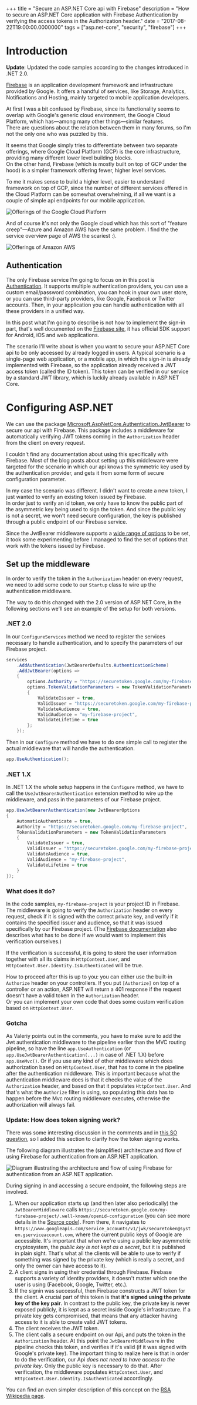 +++
title = "Secure an ASP.NET Core api with Firebase"
description = "How to secure an ASP.NET Core application with Firebase Authentication by verifying the access tokens in the Authorization header."
date = "2017-08-22T19:00:00.0000000"
tags = ["asp.net-core", "security", "firebase"]
+++

# Introduction

**Update**: Updated the code samples according to the changes introduced in .NET 2.0.

[Firebase](https://firebase.google.com/) is an application development framework and infrastructure provided by Google. It offers a handful of services, like Storage, Analytics, Notifications and Hosting, mainly targeted to mobile application developers.

At first I was a bit confused by Firebase, since its functionality seems to overlap with Google's generic cloud environment, the Google Cloud Platform, which has—among many other things—similar features.  
There are questions about the relation between them in many forums, so I'm not the only one who was puzzled by this.

It seems that Google simply tries to differentiate between two separate offerings, where Google Cloud Platform (GCP) is the core infrastructure, providing many different lower level building blocks.  
On the other hand, Firebase (which is mostly built on top of GCP under the hood) is a simpler framework offering fewer, higher level services.

To me it makes sense to build a higher level, easier to understand framework on top of GCP, since the number of different services offered in the Cloud Platform can be somewhat overwhelming, if all we want is a couple of simple api endpoints for our mobile application.

![Offerings of the Google Cloud Platform](/images/2016/12/gcp-services.png)

And of course it's not only the Google cloud which has this sort of "feature creep"—Azure and Amazon AWS have the same problem. I find the the service overview page of AWS the scariest :).

![Offerings of Amazon AWS](/images/2016/12/aws-services.png)

## Authentication

The only Firebase service I'm going to focus on in this post is [Authentication](https://firebase.google.com/docs/auth/). It supports multiple authentication providers, you can use a custom email/password combination, you can hook in your own user store, or you can use third-party providers, like Google, Facebook or Twitter accounts. Then, in your application you can handle authentication with all these providers in a unified way.

In this post what I'm going to describe is not how to implement the sign-in part, that's well documented on the [Firebase site](https://firebase.google.com/docs/auth/), it has official SDK support for Android, iOS and web applications.

The scenario I'll write about is when you want to secure your ASP.NET Core api to be only accessed by already logged in users. A typical scenario is a single-page web application, or a mobile app, in which the sign-in is already implemented with Firebase, so the application already received a JWT access token (called the ID token). This token can be verified in our service by a standard JWT library, which is luckily already available in ASP.NET Core.

# Configuring ASP.NET

We can use the package [Microsoft.AspNetCore.Authentication.JwtBearer](https://www.nuget.org/packages/Microsoft.AspNetCore.Authentication.JwtBearer/) to secure our api with Firebase. This package includes a middleware for automatically verifying JWT tokens coming in the `Authorization` header from the client on every request.

I couldn't find any documentation about using this specifically with Firebase. Most of the blog posts about setting up this middleware were targeted for the scenario in which our api knows the symmetric key used by the authentication provider, and gets it from some form of secure configuration parameter.

In my case the scenario was different. I didn't want to create a new token, I just wanted to verify an existing token issued by Firebase.  
In order just to verify an id token, we only have to know the public part of the asymmetric key being used to sign the token. And since the public key is not a secret, we won't need secure configuration, the key is published through a public endpoint of our Firebase service.

Since the JwtBearer middleware supports a [wide range of options](https://github.com/AzureAD/azure-activedirectory-identitymodel-extensions-for-dotnet/blob/master/src/Microsoft.IdentityModel.Tokens/TokenValidationParameters.cs) to be set, it took some experimenting before I managed to find the set of options that work with the tokens issued by Firebase.

## Set up the middleware

In order to verify the token in the `Authorization` header on every request, we need to add some code to our `Startup` class to wire up the authentication middleware.

The way to do this changed with the 2.0 version of ASP.NET Core, in the following sections we'll see an example of the setup for both versions.

### .NET 2.0

In our `ConfigureServices` method we need to register the services necessary to handle authentication, and to specify the parameters of our Firebase project.

```csharp
services
    .AddAuthentication(JwtBearerDefaults.AuthenticationScheme)
    .AddJwtBearer(options =>
    {
        options.Authority = "https://securetoken.google.com/my-firebase-project";
        options.TokenValidationParameters = new TokenValidationParameters
        {
            ValidateIssuer = true,
            ValidIssuer = "https://securetoken.google.com/my-firebase-project",
            ValidateAudience = true,
            ValidAudience = "my-firebase-project",
            ValidateLifetime = true
        };
    });
```

Then in our `Configure` method we have to do one simple call to register the actual middleware that will handle the authentication.

```csharp
app.UseAuthentication();
```

### .NET 1.X

In .NET 1.X the whole setup happens in the `Configure` method, we have to call the `UseJwtBearerAuthentication` extension method to wire up the middleware, and pass in the parameters of our Firebase project.

```csharp
app.UseJwtBearerAuthentication(new JwtBearerOptions
{
    AutomaticAuthenticate = true,
    Authority = "https://securetoken.google.com/my-firebase-project",
    TokenValidationParameters = new TokenValidationParameters
    {
        ValidateIssuer = true,
        ValidIssuer = "https://securetoken.google.com/my-firebase-project",
        ValidateAudience = true,
        ValidAudience = "my-firebase-project",
        ValidateLifetime = true
    }
});
```

### What does it do?

In the code samples, `my-firebase-project` is your project ID in Firebase.  
The middleware is going to verify the `Authorization` header on every request, check if it is signed with the correct private key, and verify if it contains the specified issuer and audience, so that it was issued specifically by our Firebase project. (The [Firebase documentation](https://firebase.google.com/docs/auth/admin/verify-id-tokens) also describes what has to be done if we would want to implement this verification ourselves.)

If the verification is successful, it is going to store the user information together with all its claims in `HttpContext.User`, and `HttpContext.User.Identity.IsAuthenticated` will be true.

How to proceed after this is up to you: you can either use the built-in `Authorize` header on your controllers. If you put `[Authorize]` on top of a controller or an action, ASP.NET will return a 401 response if the request doesn't have a valid token in the `Authorization` header.  
Or you can implement your own code that does some custom verification based on `HttpContext.User`.

### Gotcha

As Valeriy points out in the comments, you have to make sure to add the Jwt authentication middleware to the pipeline earlier than the MVC routing pipeline, so have the line `app.UseAuthentication` (or `app.UseJwtBearerAuthentication(...)` in case of .NET 1.X) before `app.UseMvc()`. Or if you use any kind of other middleware which does authorization based on `HttpContext.User`, that has to come in the pipeline after the authentication middleware.
This is important because what the authentication middleware does is that it checks the value of the `Authorization` header, and based on that it populates `HttpContext.User`. And that's what the `Authorize` filter is using, so populating this data has to happen before the Mvc routing middleware executes, otherwise the authorization will always fail.

### Update: How does token signing work?

There was some interesting discussion in the comments and in [this SO question](https://stackoverflow.com/questions/42336950/firebase-authentication-jwt-with-net-core/42410233), so I added this section to clarify how the token signing works.

The following diagram illustrates the (simplified) architecture and flow of using Firebase for authentication from an ASP.NET application.

![Diagram illustrating the architecture and flow of using Firebase for authentication from an ASP.NET application.](/images/2017/02/firebase-auth-architecture-small-1.png)

During signing in and accessing a secure endpoint, the following steps are involved.

1. When our application starts up (and then later also periodically) the `JwtBearerMiddleware` calls `https://securetoken.google.com/my-firebase-project/.well-known/openid-configuration` (you can see more details in the [Source code](https://github.com/aspnet/Security/blob/22d2fe99c6fd9806b36025399a217a3a8b4e50f4/src/Microsoft.AspNetCore.Authentication.JwtBearer/JwtBearerMiddleware.cs#L81)). From there, it navigates to `https://www.googleapis.com/service_accounts/v1/jwk/securetoken@system.gserviceaccount.com`, where the current public keys of Google are accessible.
It's important that when we're using a public key asymmetric cryptosystem, the *public key is not kept as a secret*, but it is published in plain sight. That's what all the clients will be able to use to verify if something was signed by the private key (which is really a secret, and only the owner can have access to it).
2. A client signs in using their credential through Firebase. Firebase supports a variety of identity providers, it doesn't matter which one the user is using (Facebook, Google, Twitter, etc.).
3. If the signin was successful, then Firebase constructs a JWT token for the client. A crucial part of this token is that **it's signed using the private key of the key pair**. In contrast to the public key, the private key is never exposed publicly, it is kept as a secret inside Google's infrastructure. If a private key gets compromised, that means that any attacker having access to it is able to create valid JWT tokens.
4. The client receives the JWT token.
5. The client calls a secure endpoint on our Api, and puts the token in the `Authorization` header.
At this point the `JwtBearerMiddleware` in the pipeline checks this token, and verifies if it's valid (if it was signed with Google's private key). The important thing to realize here is that in order to do the verification, our Api *does not need to have access to the private key*. Only the public key is necessary to do that. After verification, the middleware populates `HttpContext.User`, and `HttpContext.User.Identity.IsAuthenticated` accordingly.

You can find an even simpler description of this concept on the [RSA Wikipedia page](https://en.wikipedia.org/wiki/RSA_(cryptosystem)#Signing_messages).
